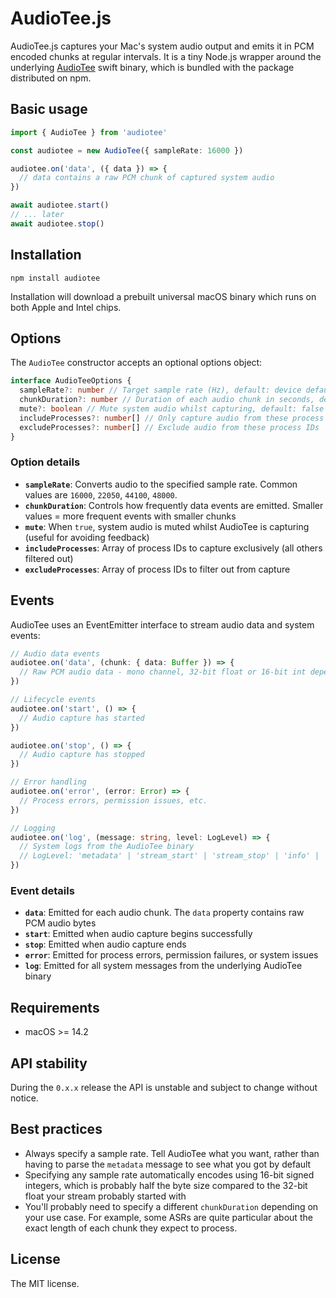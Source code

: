 # AudioTee.js

AudioTee.js captures your Mac's system audio output and emits it in PCM encoded chunks at regular intervals. It is a tiny Node.js wrapper around the underlying [AudioTee](https://github.com/makeusabrew/audiotee) swift binary, which is bundled with the package distributed on npm.

## Basic usage

```ts
import { AudioTee } from 'audiotee'

const audiotee = new AudioTee({ sampleRate: 16000 })

audiotee.on('data', ({ data }) => {
  // data contains a raw PCM chunk of captured system audio
})

await audiotee.start()
// ... later
await audiotee.stop()
```

## Installation

`npm install audiotee`

Installation will download a prebuilt universal macOS binary which runs on both Apple and Intel chips.

## Options

The `AudioTee` constructor accepts an optional options object:

```ts
interface AudioTeeOptions {
  sampleRate?: number // Target sample rate (Hz), default: device default
  chunkDuration?: number // Duration of each audio chunk in seconds, default: 0.2
  mute?: boolean // Mute system audio whilst capturing, default: false
  includeProcesses?: number[] // Only capture audio from these process IDs
  excludeProcesses?: number[] // Exclude audio from these process IDs
}
```

### Option details

- **`sampleRate`**: Converts audio to the specified sample rate. Common values are `16000`, `22050`, `44100`, `48000`.
- **`chunkDuration`**: Controls how frequently data events are emitted. Smaller values = more frequent events with smaller chunks
- **`mute`**: When `true`, system audio is muted whilst AudioTee is capturing (useful for avoiding feedback)
- **`includeProcesses`**: Array of process IDs to capture exclusively (all others filtered out)
- **`excludeProcesses`**: Array of process IDs to filter out from capture

## Events

AudioTee uses an EventEmitter interface to stream audio data and system events:

```ts
// Audio data events
audiotee.on('data', (chunk: { data: Buffer }) => {
  // Raw PCM audio data - mono channel, 32-bit float or 16-bit int depending on conversion
})

// Lifecycle events
audiotee.on('start', () => {
  // Audio capture has started
})

audiotee.on('stop', () => {
  // Audio capture has stopped
})

// Error handling
audiotee.on('error', (error: Error) => {
  // Process errors, permission issues, etc.
})

// Logging
audiotee.on('log', (message: string, level: LogLevel) => {
  // System logs from the AudioTee binary
  // LogLevel: 'metadata' | 'stream_start' | 'stream_stop' | 'info' | 'error' | 'debug'
})
```

### Event details

- **`data`**: Emitted for each audio chunk. The `data` property contains raw PCM audio bytes
- **`start`**: Emitted when audio capture begins successfully
- **`stop`**: Emitted when audio capture ends
- **`error`**: Emitted for process errors, permission failures, or system issues
- **`log`**: Emitted for all system messages from the underlying AudioTee binary

## Requirements

- macOS >= 14.2

## API stability

During the `0.x.x` release the API is unstable and subject to change without notice.

## Best practices

- Always specify a sample rate. Tell AudioTee what you want, rather than having to parse the
  `metadata` message to see what you got by default
- Specifying any sample rate automatically encodes using 16-bit signed integers, which is probably half the byte size compared to the 32-bit float your stream probably started with
- You'll probably need to specify a different `chunkDuration` depending on your use case. For example, some ASRs are quite particular about the exact length of each chunk they expect to process.

## License

The MIT license.
